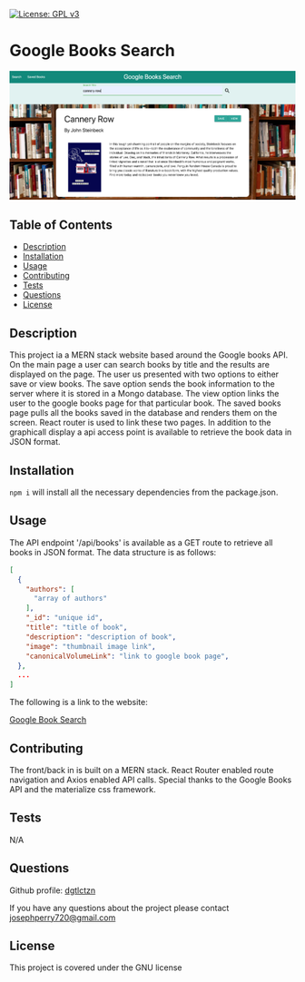[![License: GPL v3](https://img.shields.io/badge/License-GPLv3-blue.svg)](https://www.gnu.org/licenses/gpl-3.0)
  # Google Books Search

  ![website still](./img/google-books.png)

  ## Table of Contents
  * [Description](#description)
  * [Installation](#installation)
  * [Usage](#usage)
  * [Contributing](#contributing)
  * [Tests](#tests)
  * [Questions](#questions)
  * [License](#license)

  ## Description
  This project ia a MERN stack website based around the Google books API. On the main page a user can search books by title and the results are displayed on the page. The user us presented with two options to either save or view books. The save option sends the book information to the server where it is stored in a Mongo database. The view option links the user to the google books page for that particular book. The saved books page pulls all the books saved in the database and renders them on the screen. React router is used to link these two pages. In addition to the graphicall display a api access point is available to retrieve the book data in JSON format.
  ## Installation
  ```npm i``` will install all the necessary dependencies from the package.json.
  ## Usage
  The API endpoint '/api/books' is available as a GET route to retrieve all books in JSON format. The data structure is as follows:
  ```JSON
  [
    {
      "authors": [
        "array of authors"
      ],
      "_id": "unique id",
      "title": "title of book",
      "description": "description of book",
      "image": "thumbnail image link",
      "canonicalVolumeLink": "link to google book page",
    },
    ...
  ]

  ```
  The following is a link to the website: 
  
  [Google Book Search](https://joseph-books-search.herokuapp.com/)
  ## Contributing
  The front/back in is built on a MERN stack. React Router enabled route navigation and Axios enabled API calls. Special thanks to the Google Books API and the materialize css framework.
  ## Tests
  N/A
  ## Questions
  Github profile: [dgtlctzn](https://github.com/dgtlctzn)
  
  If you have any questions about the project please contact josephperry720@gmail.com
  ## License
  This project is covered under the GNU license
